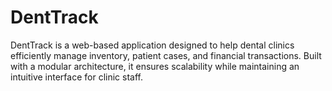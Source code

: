 # DentTrack
DentTrack is a web-based application designed to help dental clinics efficiently manage inventory, patient cases, and financial transactions. Built with a modular architecture, it ensures scalability while maintaining an intuitive interface for clinic staff.

